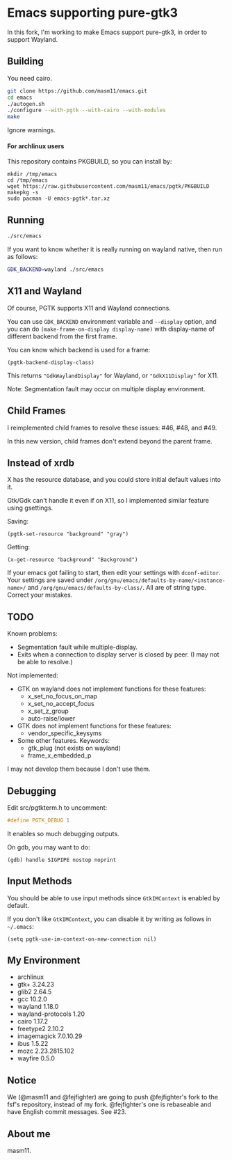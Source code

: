 # Emacs supporting pure-gtk3

In this fork, I'm working to make Emacs support pure-gtk3, in order to support Wayland.

## Building

You need cairo.

```sh
git clone https://github.com/masm11/emacs.git
cd emacs
./autogen.sh
./configure --with-pgtk --with-cairo --with-modules
make
```

Ignore warnings.

#### For archlinux users

This repository contains PKGBUILD, so you can install by:

```
mkdir /tmp/emacs
cd /tmp/emacs
wget https://raw.githubusercontent.com/masm11/emacs/pgtk/PKGBUILD
makepkg -s
sudo pacman -U emacs-pgtk*.tar.xz
```

## Running

```sh
./src/emacs
```

If you want to know whether it is really running on wayland native, then run as follows:

```sh
GDK_BACKEND=wayland ./src/emacs
```

## X11 and Wayland

Of course, PGTK supports X11 and Wayland connections.

You can use `GDK_BACKEND` environment variable and `--display` option,
and you can do `(make-frame-on-display display-name)` with display-name of
different backend from the first frame.

You can know which backend is used for a frame:

```elisp
(pgtk-backend-display-class)
```

This returns `"GdkWaylandDisplay"` for Wayland, or `"GdkX11Display"` for X11.

Note: Segmentation fault may occur on multiple display environment.

## Child Frames

I reimplemented child frames to resolve these issues: #46, #48, and #49.

In this new version, child frames don't extend beyond the parent frame.

## Instead of xrdb

X has the resource database, and you could store initial default values into it.

Gtk/Gdk can't handle it even if on X11, so I implemented similar feature using gsettings.

Saving:
```elisp
(pgtk-set-resource "background" "gray")
```

Getting:
```elisp
(x-get-resource "background" "Background")
```

If your emacs got failing to start, then edit your settings with `dconf-editor`.
Your settings are saved under `/org/gnu/emacs/defaults-by-name/<instance-name>/` and
`/org/gnu/emacs/defaults-by-class/`. All are of string type.
Correct your mistakes.

## TODO

Known problems:
- Segmentation fault while multiple-display.
- Exits when a connection to display server is closed by peer. (I may not be able to resolve.)

Not implemented:
- GTK on wayland does not implement functions for these features:
  - x_set_no_focus_on_map
  - x_set_no_accept_focus
  - x_set_z_group
  - auto-raise/lower
- GTK does not implement functions for these features:
  - vendor_specific_keysyms
- Some other features. Keywords:
  - gtk_plug (not exists on wayland)
  - frame_x_embedded_p

I may not develop them because I don't use them.

## Debugging

Edit src/pgtkterm.h to uncomment:

```c
#define PGTK_DEBUG 1
```

It enables so much debugging outputs.

On gdb, you may want to do:

```
(gdb) handle SIGPIPE nostop noprint
```

## Input Methods

You should be able to use input methods since `GtkIMContext` is enabled
by default.

If you don't like `GtkIMContext`, you can disable it by writing as follows
in `~/.emacs`:

```elisp
(setq pgtk-use-im-context-on-new-connection nil)
```

## My Environment

- archlinux
- gtk+ 3.24.23
- glib2 2.64.5
- gcc 10.2.0
- wayland 1.18.0
- wayland-protocols 1.20
- cairo 1.17.2
- freetype2 2.10.2
- imagemagick 7.0.10.29
- ibus 1.5.22
- mozc 2.23.2815.102
- wayfire 0.5.0

## Notice

We (@masm11 and @fejfighter) are going to push @fejfighter's fork to the fsf's repository, instead of my fork.  @fejfighter's one is rebaseable and have English commit messages.  See #23.

## About me

masm11.
